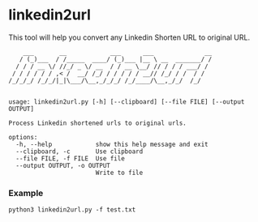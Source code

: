 # linkedin2url

This tool will help you convert any Linkedin Shorten URL to original URL.

```
    ___       __            ___      ___              __
   / (_)___  / /_____  ____/ (_)___ |__ \ __  _______/ /
  / / / __ \/ //_/ _ \/ __  / / __ \__/ // / / / ___/ /
 / / / / / / ,< /  __/ /_/ / / / / / __// /_/ / /  / /
/_/_/_/ /_/_/|_|\___/\__,_/_/_/ /_/____/\__,_/_/  /_/


usage: linkedin2url.py [-h] [--clipboard] [--file FILE] [--output OUTPUT]

Process Linkedin shortened urls to original urls.

options:
  -h, --help            show this help message and exit
  --clipboard, -c       Use clipboard
  --file FILE, -f FILE  Use file
  --output OUTPUT, -o OUTPUT
                        Write to file
```

### Example
```
python3 linkedin2url.py -f test.txt
```
